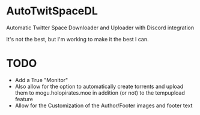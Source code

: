 # AutoTwitSpaceDL
Automatic Twitter Space Downloader and Uploader with Discord integration

It's not the best, but I'm working to make it the best I can.

# TODO
- Add a True "Monitor"
- Also allow for the option to automatically create torrents and upload them to mogu.holopirates.moe in addition (or not) to the tempupload feature
- Allow for the Customization of the Author/Footer images and footer text
